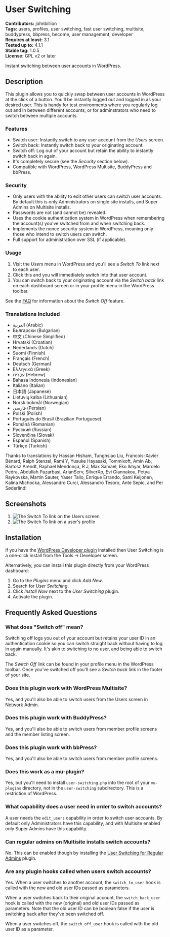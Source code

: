 # User Switching #

**Contributors:** johnbillion  
**Tags:** users, profiles, user switching, fast user switching, multisite, buddypress, bbpress, become, user management, developer  
**Requires at least:** 3.1  
**Tested up to:** 4.1.1  
**Stable tag:** 1.0.5  
**License:** GPL v2 or later  

Instant switching between user accounts in WordPress.

## Description ##

This plugin allows you to quickly swap between user accounts in WordPress at the click of a button. You'll be instantly logged out and logged in as your desired user. This is handy for test environments where you regularly log out and in between different accounts, or for adminstrators who need to switch between multiple accounts.

### Features ###

 * Switch user: Instantly switch to any user account from the *Users* screen.
 * Switch back: Instantly switch back to your originating account.
 * Switch off: Log out of your account but retain the ability to instantly switch back in again.
 * It's completely secure (see the *Security* section below).
 * Compatible with WordPress, WordPress Multisite, BuddyPress and bbPress.

### Security ###

 * Only users with the ability to edit other users can switch user accounts. By default this is only Administrators on single site installs, and Super Admins on Multisite installs.
 * Passwords are not (and cannot be) revealed.
 * Uses the cookie authentication system in WordPress when remembering the account(s) you've switched from and when switching back.
 * Implements the nonce security system in WordPress, meaning only those who intend to switch users can switch.
 * Full support for administration over SSL (if applicable).

### Usage ###

 1. Visit the *Users* menu in WordPress and you'll see a *Switch To* link next to each user.
 2. Click this and you will immediately switch into that user account.
 3. You can switch back to your originating account via the *Switch back* link on each dashboard screen or in your profile menu in the WordPress toolbar.

See the [FAQ](https://wordpress.org/plugins/user-switching/faq/) for information about the *Switch Off* feature.

### Translations Included ###

 * العربية (Arabic)
 * Български (Bulgarian)
 * 中文 (Chinese Simplified)
 * Hrvatski (Croatian)
 * Nederlands (Dutch)
 * Suomi (Finnish)
 * Français (French)
 * Deutsch (German)
 * Ελληνικά (Greek)
 * עִבְרִית (Hebrew)
 * Bahasa Indonesia (Indonesian)
 * Italiano (Italian)
 * 日本語 (Japanese)
 * Lietuvių kalba (Lithuanian)
 * Norsk bokmål (Norwegian)
 * فارسی (Persian)
 * Polski (Polish)
 * Português do Brasil (Brazilian Portuguese)
 * Română (Romanian)
 * Русский (Russian)
 * Slovenčina (Slovak)
 * Español (Spanish)
 * Türkçe (Turkish)

Thanks to translations by Hassan Hisham, Tunghsiao Liu, Francois-Xavier Bénard, Ralph Stenzel, Rami Y, Yusuke Hayasaki, Tommixoft, Amin Ab, Bartosz Arendt, Raphael Mendonça, R J, Max Samael, Eko Ikhyar, Marcelo Pedra, Abdullah Pazarbasi, ArianServ, SilverXp, Evi Giannakou, Petya Raykovska, Martin Sauter, Yaser Tallo, Enrique Errando, Sami Keijonen, Kalina Michocka, Alessandro Curci, Alessandro Tesoro, Ante Sepic, and Per Søderlind!

## Screenshots ##

1. ![The *Switch To* link on the Users screen](https://raw.github.com/johnbillion/user-switching/master/assets-wp-repo/screenshot-1.png)
2. ![The *Switch To* link on a user's profile](https://raw.github.com/johnbillion/user-switching/master/assets-wp-repo/screenshot-2.png)

## Installation ##

If you have the [WordPress Developer plugin](https://wordpress.org/plugins/developer/) installed then User Switching is a one-click install from the Tools -> Developer screen.

Alternatively, you can install this plugin directly from your WordPress dashboard:

 1. Go to the *Plugins* menu and click *Add New*.
 2. Search for *User Switching*.
 3. Click *Install Now* next to the *User Switching* plugin.
 4. Activate the plugin.

## Frequently Asked Questions ##

### What does "Switch off" mean? ###

Switching off logs you out of your account but retains your user ID in an authentication cookie so you can switch straight back without having to log in again manually. It's akin to switching to no user, and being able to switch back.

The *Switch Off* link can be found in your profile menu in the WordPress toolbar. Once you've switched off you'll see a *Switch back* link in the footer of your site.

### Does this plugin work with WordPress Multisite? ###

Yes, and you'll also be able to switch users from the Users screen in Network Admin.

### Does this plugin work with BuddyPress? ###

Yes, and you'll also be able to switch users from member profile screens and the member listing screen.

### Does this plugin work with bbPress? ###

Yes, and you'll also be able to switch users from member profile screens.

### Does this work as a mu-plugin? ###

Yes, but you'll need to install `user-switching.php` into the root of your `mu-plugins` directory, not in the `user-switching` subdirectory. This is a restriction of WordPress.

### What capability does a user need in order to switch accounts? ###

A user needs the `edit_users` capability in order to switch user accounts. By default only Administrators have this capability, and with Multisite enabled only Super Admins have this capability.

### Can regular admins on Multisite installs switch accounts? ###

No. This can be enabled though by installing the [User Switching for Regular Admins](https://github.com/johnbillion/user-switching-for-regular-admins) plugin.

### Are any plugin hooks called when users switch accounts? ###

Yes. When a user switches to another account, the `switch_to_user` hook is called with the new and old user IDs passed as parameters.

When a user switches back to their original account, the `switch_back_user` hook is called with the new (original) and old user IDs passed as parameters. Note that the old user ID can be boolean false if the user is switching back after they've been switched off.

When a user switches off, the `switch_off_user` hook is called with the old user ID as a parameter.
